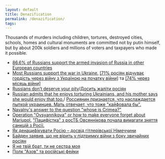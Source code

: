 ```yaml
---
layout: default
title: Denazification
permalink: /denazification/
tags: 
---
```


Thousands of murders including children, tortures, destroyed cities, schools, homes and cultural monuments are committed not by putin himself, but by about 200k soldiers and millions of voters and taxpayers who made it possible.

- [86.6% of Russians support the armed invasion of Russia in other European countries](https://activegroup.com.ua/2022/03/16/survey-says-86-6-of-russians-support-the-armed-invasion-of-russia-in-other-european-countries/)
- [Most Russians support the war in Ukraine.](https://www.atlanticcouncil.org/blogs/ukrainealert/not-just-putin-most-russians-support-the-war-in-ukraine/)
  [[71% росіян відчуває гордість через війну з Україною на початку війни]](https://www.radiosvoboda.org/a/news-sotsiology-rosiyany-viyna-gordist/31757775.html) тa [[74% через місяць війни]](https://wciom.ru/analytical-reviews/analiticheskii-obzor/specialnaja-voennaja-operacija-monitoring)
- [Russians don’t deserve your pity](https://www.pravda.com.ua/eng/columns/2022/03/28/7335210/)/[Досить жаліти росіян](https://www.pravda.com.ua/columns/2022/03/28/7335210/)
- [Russian admits that he enjoys torturing Ukrainians, and his mother says she would enjoy that too.](https://www.pravda.com.ua/eng/news/2022/05/3/7343820/)/
  [Россиянин признается, что наслаждается пыткой украинцев. Мать отвечает, что тоже "кайфовала бы".](https://www.pravda.com.ua/rus/news/2022/05/3/7343820/)
- [Navalny's answer to the question "whose is Crimea?"](https://www.nytimes.com/2014/10/17/world/europe/navalnys-comments-on-crimea-ignite-russian-twittersphere.html)
- [Operation "Ovsyannikova" or how to make everyone forget about Mariupol.](https://www.pravda.com.ua/eng/columns/2022/03/15/7331479/)
  ["Пацифістка" з росТБ Овсяннікова почала вимагати зняття санкцій з Росії.](https://uazmi.org/news/post/5ca2504aefa883e72d975f5b33c10065)
- [Як денацифікувати Росію – досвід гітлерівської Німеччини](https://www.pravda.com.ua/articles/2022/03/26/7334583/)
- [Байден заявив, що не вірить у підтримку війни з боку звичайних росіян](https://www.eurointegration.com.ua/news/2022/03/26/7136707/)
- [Я не твій брат, ти не сестра моя](https://www.instagram.com/p/CapuezBNBCW/)
- [Полк "Азов" та російські фейки](https://www.pravda.com.ua/columns/2022/05/7/7344690/)

